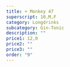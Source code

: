 ```yaml
---
title: + Monkey 47
superscript: 10,M,F
category: Longdrinks
subcategory: Gin-Tonic
description: ""
price1: 12,0
price2: ""
price3: ""
order: "9"
---
```

